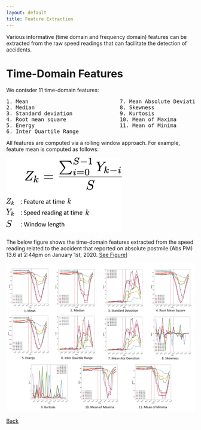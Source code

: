 ```yaml
---
layout: default
title: Feature Extraction
---
```


Various informative (time domain and frequency domain) features can be extracted from the raw speed readings that can facilitate the detection of accidents. 

# Time-Domain Features

We conisder 11 time-domain features:
<pre>
1. Mean                             7. Mean Absolute Deviation
2. Median                           8. Skewness
3. Standard deviation               9. Kurtosis
4. Root mean square                 10. Mean of Maxima
5. Energy                           11. Mean of Minima
6. Inter Quartile Range
</pre>

All features are computed via a rolling window approach. For example, feature mean is computed as follows:

 <p align="left">
  <img src="../images/eq1.png" height="200" width="310">
 </p>
 
The below figure shows the time-domain features extracted from the speed reading related to the accident that reported on absolute postmile (Abs PM) 13.6 at 2:44pm on January 1st, 2020. [See Figure](../pages/data_collect.html)]
 
 <p align="center">
  <img src="../images/time_feat.png">
 </p>

[Back](../)
